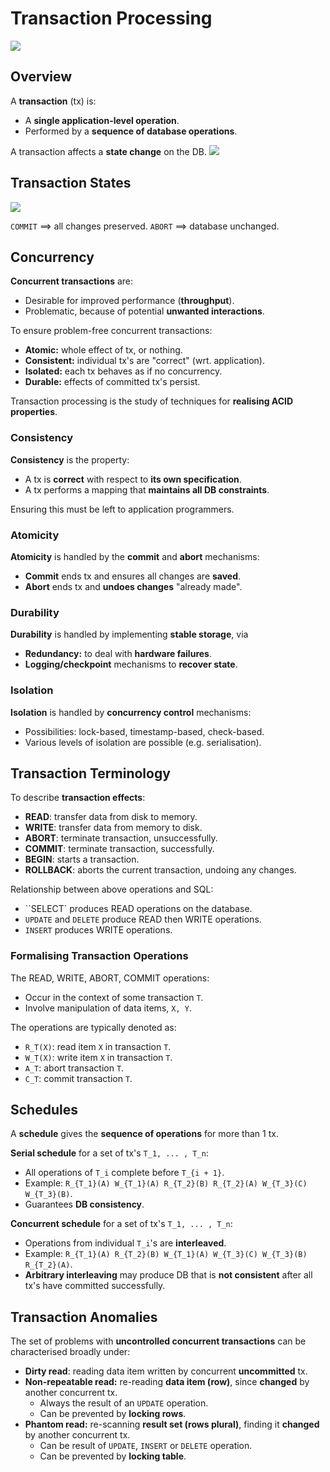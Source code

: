 # Transaction Processing
![](https://cgi.cse.unsw.edu.au/~cs9315/21T1/lectures/tx-intro/Pics/txproc/dbmsarch.png)

## Overview
A **transaction** (tx) is:
- A **single application-level operation**.
- Performed by a **sequence of database operations**.

A transaction affects a **state change** on the DB.
![](https://cgi.cse.unsw.edu.au/~cs9315/21T1/lectures/tx-intro/Pics/txproc/tx-exec1.png)

## Transaction States
![](https://cgi.cse.unsw.edu.au/~cs9315/21T1/lectures/tx-intro/Pics/txproc/tx-states1.png)

``COMMIT`` ==> all changes preserved. ``ABORT`` ==> database unchanged.

## Concurrency
**Concurrent transactions** are:
- Desirable for improved performance (**throughput**).
- Problematic, because of potential **unwanted interactions**.

To ensure problem-free concurrent transactions:
- **Atomic:** whole effect of tx, or nothing.
- **Consistent:** individual tx's are "correct" (wrt. application).
- **Isolated:** each tx behaves as if no concurrency.
- **Durable:** effects of committed tx's persist.

Transaction processing is the study of techniques for **realising ACID properties**.

### Consistency
**Consistency** is the property:
- A tx is **correct** with respect to **its own specification**.
- A tx performs a mapping that **maintains all DB constraints**.

Ensuring this must be left to application programmers.

### Atomicity
**Atomicity** is handled by the **commit** and **abort** mechanisms:
- **Commit** ends tx and ensures all changes are **saved**.
- **Abort** ends tx and **undoes changes** "already made".

### Durability
**Durability** is handled by implementing **stable storage**, via
- **Redundancy:** to deal with **hardware failures**.
- **Logging/checkpoint** mechanisms to **recover state**.

### Isolation
**Isolation** is handled by **concurrency control** mechanisms:
- Possibilities: lock-based, timestamp-based, check-based.
- Various levels of isolation are possible (e.g. serialisation).

## Transaction Terminology
To describe **transaction effects**:
- **READ**: transfer data from disk to memory.
- **WRITE**: transfer data from memory to disk.
- **ABORT**: terminate transaction, unsuccessfully.
- **COMMIT**: terminate transaction, successfully.
- **BEGIN**: starts a transaction.
- **ROLLBACK**: aborts the current transaction, undoing any changes.

Relationship between above operations and SQL:
- ``SELECT` produces READ operations on the database.
- ``UPDATE`` and ``DELETE`` produce READ then WRITE operations.
- ``INSERT`` produces WRITE operations.

### Formalising Transaction Operations
The READ, WRITE, ABORT, COMMIT operations:
- Occur in the context of some transaction ``T``.
- Involve manipulation of data items, ``X, Y``.

The operations are typically denoted as:
- ``R_T(X)``: read item ``X`` in transaction ``T``.
- ``W_T(X)``: write item ``X`` in transaction ``T``.
- ``A_T``: abort transaction ``T``.
- ``C_T``: commit transaction ``T``.

## Schedules
A **schedule** gives the **sequence of operations** for more than 1 tx.

**Serial schedule** for a set of tx's ``T_1, ... , T_n``:
- All operations of ``T_i`` complete before ``T_{i + 1}``.
- Example: ``R_{T_1}(A) W_{T_1}(A) R_{T_2}(B) R_{T_2}(A) W_{T_3}(C) W_{T_3}(B)``.
- Guarantees **DB consistency**.

**Concurrent schedule** for a set of tx's ``T_1, ... , T_n``:
- Operations from individual ``T_i``'s are **interleaved**.
- Example: ``R_{T_1}(A) R_{T_2}(B) W_{T_1}(A) W_{T_3}(C) W_{T_3}(B) R_{T_2}(A)``.
- **Arbitrary interleaving** may produce DB that is **not consistent** after all tx's have committed successfully.

## Transaction Anomalies
The set of problems with **uncontrolled concurrent transactions** can be characterised broadly under:
- **Dirty read**: reading data item written by concurrent **uncommitted** tx.
- **Non-repeatable read:** re-reading **data item (row)**, since **changed** by another concurrent tx.
    - Always the result of an ``UPDATE`` operation.
    - Can be prevented by **locking rows**.
- **Phantom read:** re-scanning **result set (rows plural)**, finding it **changed** by another concurrent tx. 
    - Can be result of ``UPDATE``, ``INSERT`` or ``DELETE`` operation.
    - Can be prevented by **locking table**.